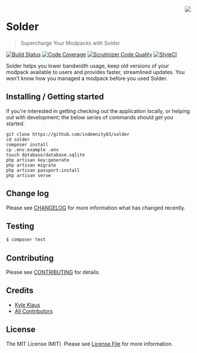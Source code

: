 <img align="right" src="https://raw.githubusercontent.com/TechnicPack/TechnicSolder/master/public/img/500error2.png">

# Solder
> Supercharge Your Modpacks with Solder

[![Build Status](https://api.travis-ci.org/Indemnity83/solder.svg?branch=develop)](https://travis-ci.org/Indemnity83/solder)
[![Code Coverage](https://scrutinizer-ci.com/g/indemnity83/solder/badges/coverage.png?b=develop)](https://scrutinizer-ci.com/g/indemnity83/solder/?branch=develop)
[![Scrutinizer Code Quality](https://scrutinizer-ci.com/g/indemnity83/solder/badges/quality-score.png?b=develop)](https://scrutinizer-ci.com/g/indemnity83/solder/?branch=develop)
[![StyleCI](https://styleci.io/repos/32042637/shield?branch=develop)](https://styleci.io/repos/32042637)

Solder helps you lower bandwidth usage, keep old versions of your modpack available to users and provides faster, streamlined updates. You won't know how you managed a modpack before you used Solder.

## Installing / Getting started

If you're interested in getting checking out the application locally, or helping out with development; the below series of commands should get you started.

```shell
git clone https://github.com/indemnity83/solder
cd solder
composer install
cp .env.example .env
touch database/database.sqlite
php artisan key:generate
php artisan migrate
php artisan passport:install
php artisan serve
```

## Change log

Please see [CHANGELOG](CHANGELOG.md) for more information what has changed recently.

## Testing

``` bash
$ composer test
```

## Contributing

Please see [CONTRIBUTING](CONTRIBUTING.md) for details.

## Credits

- [Kyle Klaus](https://github.com/indemnity83)
- [All Contributors](../../contributors)

## License

The MIT License (MIT). Please see [License File](LICENSE.md) for more information.
